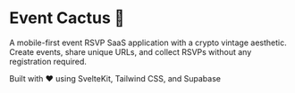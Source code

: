 # Event Cactus 🌵

A mobile-first event RSVP SaaS application with a crypto vintage aesthetic. Create events, share unique URLs, and collect RSVPs without any registration required.

Built with ❤️ using SvelteKit, Tailwind CSS, and Supabase
